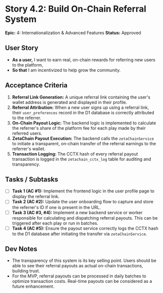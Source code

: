 # Story 4.2: Build On-Chain Referral System

**Epic:** 4: Internationalization & Advanced Features
**Status:** Approved

## User Story
- **As a user,** I want to earn real, on-chain rewards for referring new users to the platform,
- **So that** I am incentivized to help grow the community.

## Acceptance Criteria
1.  **Referral Link Generation:** A unique referral link containing the user's wallet address is generated and displayed in their profile.
2.  **Referral Attribution:** When a new user signs up using a referral link, their `user_preferences` record in the D1 database is correctly attributed to the referrer.
3.  **On-Chain Payout Logic:** The backend logic is implemented to calculate the referrer's share of the platform fee for each play made by their referred users.
4.  **ZetaChain Payout Execution:** The backend calls the `zetaChainService` to initiate a transparent, on-chain transfer of the referral earnings to the referrer's wallet.
5.  **Transaction Logging:** The CCTX hash of every referral payout transaction is logged in the `zetachain_cctx_log` table for auditing and transparency.

## Tasks / Subtasks
-   [ ] **Task 1 (AC #1):** Implement the frontend logic in the user profile page to display the referral link.
-   [ ] **Task 2 (AC #2):** Update the user onboarding flow to capture and store the referrer's ID if one is present in the URL.
-   [ ] **Task 3 (AC #3, #4):** Implement a new backend service or worker responsible for calculating and dispatching referral payouts. This can be triggered after each play or run in batches.
-   [ ] **Task 4 (AC #5):** Ensure the payout service correctly logs the CCTX hash to the D1 database after initiating the transfer via `zetaChainService`.

## Dev Notes
-   The transparency of this system is its key selling point. Users should be able to see their referral payouts as actual on-chain transactions, building trust.
-   For the MVP, referral payouts can be processed in daily batches to optimize transaction costs. Real-time payouts can be considered as a future enhancement.
